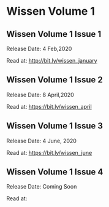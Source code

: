 # Wissen Volume 1


## Wissen Volume 1 Issue 1
Release Date: 4 Feb,2020

Read at: http://bit.ly/wissen_january


## Wissen Volume 1 Issue 2
Release Date: 8 April,2020

Read at: https://bit.ly/wissen_april


## Wissen Volume 1 Issue 3
Release Date: 4 June, 2020

Read at: https://bit.ly/wissen_june


## Wissen Volume 1 Issue 4
Release Date: Coming Soon

Read at:
